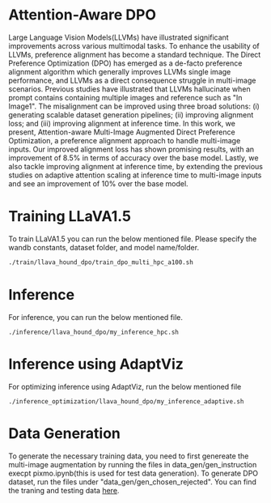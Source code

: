 # Attention-Aware DPO
Large Language Vision Models(LLVMs) have illustrated significant improvements across various multimodal tasks. To enhance the usability of LLVMs, preference alignment has become a standard technique. The Direct Preference Optimization (DPO) has emerged as a de-facto preference alignment algorithm which generally improves LLVMs single image performance, and LLVMs as a direct consequence struggle in multi-image scenarios. Previous studies have illustrated that LLVMs hallucinate when prompt contains containing multiple images and reference such as "In Image1". The misalignment can be improved using three broad solutions: (i) generating scalable dataset generation pipelines; (ii) improving alignment loss; and (iii) improving alignment at inference time. In this work, we present, Attention-aware Multi-Image Augmented Direct Preference Optimization, a preference alignment approach to handle multi-image inputs. Our improved alignment loss has shown promising results, with an improvement of 8.5\% in terms of accuracy over the base model. Lastly, we also tackle improving alignment at inference time, by extending the previous studies on adaptive attention scaling at inference time to multi-image inputs and see an improvement of 10\% over the base model.

# Training LLaVA1.5
To train LLaVA1.5 you can run the below mentioned file. Please specify the wandb constants, dataset folder, and model name/folder.
```bash
./train/llava_hound_dpo/train_dpo_multi_hpc_a100.sh
```
# Inference
For inference, you can run the below mentioned file.
```
./inference/llava_hound_dpo/my_inference_hpc.sh
```

# Inference using AdaptViz
For optimizing inference using AdaptViz, run the below mentioned file
```
./inference_optimization/llava_hound_dpo/my_inference_adaptive.sh
```

# Data Generation
To generate the necessary training data, you need to first genereate the multi-image augmentation by running the files in data_gen/gen_instruction execpt pixmo.ipynb(this is used for test data generation). To generate DPO dataset, run the files under "data_gen/gen_chosen_rejected". You can find the traning and testing data [here](https://huggingface.co/datasets/shaswat123/AA-DPO).
